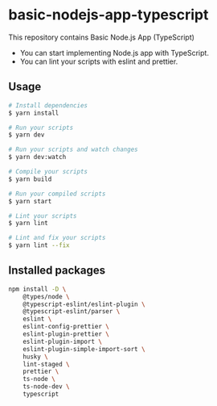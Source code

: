 # basic-nodejs-app-typescript

This repository contains Basic Node.js App (TypeScript)

* You can start implementing Node.js app with TypeScript.
* You can lint your scripts with eslint and prettier.

## Usage

``` bash
# Install dependencies
$ yarn install

# Run your scripts
$ yarn dev

# Run your scripts and watch changes
$ yarn dev:watch

# Compile your scripts
$ yarn build

# Run your compiled scripts
$ yarn start

# Lint your scripts
$ yarn lint

# Lint and fix your scripts
$ yarn lint --fix
```

## Installed packages

```bash
npm install -D \
	@types/node \
	@typescript-eslint/eslint-plugin \
	@typescript-eslint/parser \
	eslint \
	eslint-config-prettier \
	eslint-plugin-prettier \
	eslint-plugin-import \
	eslint-plugin-simple-import-sort \
	husky \
	lint-staged \
	prettier \
	ts-node \
	ts-node-dev \
	typescript
```
